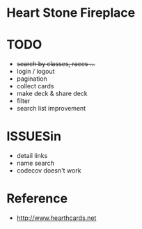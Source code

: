 # Heart Stone Fireplace

# TODO
- ~~search by classes, races ...~~
- login / logout
- pagination
- collect cards
- make deck & share deck
- filter
- search list improvement

# ISSUESin
- detail links
- name search
- codecov doesn't work

# Reference
* http://www.hearthcards.net
